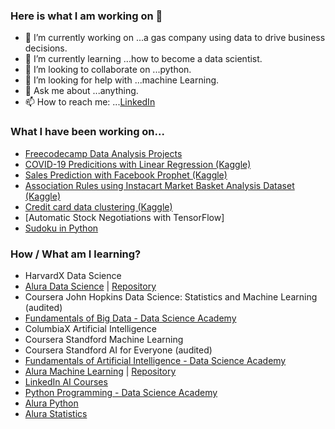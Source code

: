 ### Here is what I am working on 👋


- 🔭 I’m currently working on ...a gas company using data to drive business decisions. 
- 🌱 I’m currently learning ...how to become a data scientist. 
- 👯 I’m looking to collaborate on ...python. 
- 🤔 I’m looking for help with ...machine Learning.
- 💬 Ask me about ...anything.
- 📫 How to reach me: ...[LinkedIn](https://www.linkedin.com/in/mariana-almeida-72725889/?locale=en_US)


### What I have been working on...
 - [Freecodecamp Data Analysis Projects](https://github.com/mlfa03/Freecodecamp_Projects/tree/main/FCC_Data_Analysis)
 - [COVID-19 Predicitions with Linear Regression (Kaggle)](https://github.com/mlfa03/Kaggle_projects/tree/main/Novel_C19_dataset_nov20)
 - [Sales Prediction with Facebook Prophet (Kaggle)](https://www.kaggle.com/marianaalm/rossman-sales-fbphophet)
 - [Association Rules using Instacart Market Basket Analysis Dataset (Kaggle) ](https://www.kaggle.com/marianaalm/association-rules-instacart)
 - [Credit card data clustering (Kaggle)](https://www.kaggle.com/marianaalm/creditcard-clustering)
 - [Automatic Stock Negotiations with TensorFlow]
 - [Sudoku in Python](https://github.com/mlfa03/AI_Python)

### How / What am I learning?  

 - HarvardX Data Science 
 - [Alura Data Science](https://github.com/mlfa03/MyCourses/blob/main/AluraPython/DS_Alura) | [Repository](https://github.com/mlfa03/Alura_Estudos/tree/master/Data_Visualization)
 - Coursera John Hopkins Data Science: Statistics and Machine Learning (audited)
 - [Fundamentals of Big Data - Data Science Academy](https://mycourse.app/g5QUCa4VYbC3Dn3SA)
- ColumbiaX Artificial Intelligence
- Coursera Standford Machine Learning 
- Coursera Standford AI for Everyone (audited)
- [Fundamentals of Artificial Intelligence - Data Science Academy](https://mycourse.app/zk2NGGfpEjEwnZVU7)
- [Alura Machine Learning](https://github.com/mlfa03/MyCourses/blob/main/AluraPython/ML.md)  | [Repository](https://github.com/mlfa03/Alura_Estudos/tree/master/MachineLearning_Alura)
- [LinkedIn AI Courses](https://github.com/mlfa03/MyCourses/blob/main/LinkedIn/AI_LD.md)
- [Python Programming - Data Science Academy](https://mycourse.app/M5hxKzL7kxKAbLj57)
- [Alura Python](https://github.com/mlfa03/MyCourses/blob/main/AluraPython/README.md)
- [Alura Statistics](https://github.com/mlfa03/MyCourses/blob/main/AluraPython/alurastats.md)
